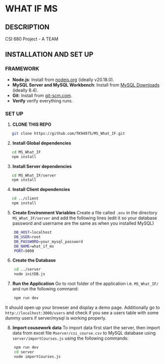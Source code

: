 # WHAT IF MS

## DESCRIPTION
CSI 680 Project - A TEAM

## INSTALLATION AND SET UP

### FRAMEWORK
- **Node.js**: Install from [nodejs.org](https://nodejs.org/) (ideally v20.18.0).
- **MySQL Server and MySQL Workbench**: Install from [MySQL Downloads](https://dev.mysql.com/downloads/) (ideally 8.4).
- **Git**: Install from [git-scm.com](https://git-scm.com/).
- **Verify** verify everything runs.

### SET UP
1. **CLONE THIS REPO**
```bash
   git clone https://github.com/TK94975/MS_What_IF.git
```
2. **Install Global dependencies**
```bash
   cd MS_What_IF
   npm install
```
3. **Install Server dependencies**
```bash
   cd MS_What_IF/server
   npm install
```
4. **Install Client dependencies**
```bash
   cd ../client
   npm install
```
5. **Create Environment Variables**
Create a file called `.env` in the directory `MS_What_IF/server` and add the following lines (edit it so your database password and username are the same as when you installed MySQL)
```bash
    DB_HOST=localhost
    DB_USER=root
    DB_PASSWORD=your_mysql_password
    DB_NAME=what_if_ms
    PORT=5000
```
6. **Create the Database**
```bash
    cd ../server
    node initDB.js
```
7. **Run the Application**
Go to root folder of the application i.e. `MS_What_IF/` and run the following command:
```bash
    npm run dev
```
It should open up your browser and display a demo page. Additionally go to `http://localhost:3000/users` and check if you see a users table with some dummy users if server/mysql is working properly.

8. **Import cousework data**
To import data first start the server, then import data from excel file `Mserver/csi_course.csv` to MySQL database using `server/importCourses.js` using the following commands:
```bash
    npm run dev
    cd server
    node importCourses.js
```